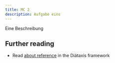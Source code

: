 ```yaml
---
title: MC 2
description: Aufgabe eins
---
```


Eine Beschreibung

## Further reading

- Read [about reference](https://diataxis.fr/reference/) in the Diátaxis framework
